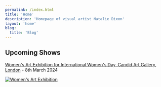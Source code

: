 ```yaml
---
permalink: /index.html
title: 'Home'
description: 'Homepage of visual artist Natalie Dixon'
layout: 'home'
blog:
  title: 'Blog'
---
```


## Upcoming Shows

[Women's Art Exhibition for International Women's Day, Candid Art Gallery, London](https://www.candidartslondon.com/product/friday-8th-march-women-s-art-exhibition-6-10pm/255?cp=true&sa=false&sbp=false&q=false&category_id=4) - 8th March 2024 

[![Women's Art Exhibition](/assets/images/iwd.jpg "Women's Art Exhibition for International Women's Day")](https://www.candidartslondon.com/product/friday-8th-march-women-s-art-exhibition-6-10pm/255?cp=true&sa=false&sbp=false&q=false&category_id=4)

